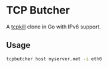# TCP Butcher

A [tcpkill](https://en.wikipedia.org/wiki/Tcpkill) clone in Go with IPv6 support.

## Usage

```bash
tcpbutcher host myserver.net -i eth0
```



